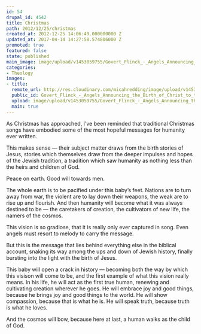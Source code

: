 ```yaml
---
id: 54
drupal_id: 4542
title: Christmas
path: 2012/12/25/christmas
created_at: 2012-12-25 14:06:49.000000000 Z
updated_at: 2017-04-14 14:27:58.574806000 Z
promoted: true
featured: false
state: published
main_image: image/upload/v1453059755/Govert_Flinck_-_Angels_Announcing_the_Birth_of_Christ_to_the_Shepherds_-_WGA07928.jpg
categories:
- Theology
images:
- title: 
  remote_url: http://res.cloudinary.com/micahredding/image/upload/v1453059755/Govert_Flinck_-_Angels_Announcing_the_Birth_of_Christ_to_the_Shepherds_-_WGA07928.jpg
  public_id: Govert_Flinck_-_Angels_Announcing_the_Birth_of_Christ_to_the_Shepherds_-_WGA07928
  upload: image/upload/v1453059755/Govert_Flinck_-_Angels_Announcing_the_Birth_of_Christ_to_the_Shepherds_-_WGA07928.jpg
  main: true
---
```

As Christmas has approached, I’ve been reminded that traditional Christmas songs have embodied some of the most hopeful messages for humanity ever written.

This makes sense — their subject matter draws from the birth stories of Jesus, stories which themselves draw from the deeper impulses and hopes of the Jewish tradition, a tradition which saw humanity as nothing less than the heirs and children of God.

Peace on earth. Good will towards men.

The whole earth is to be pacified under this baby’s feet. Nations are to turn away from war, the violent are to lay down their weapons, the weak are to rise up and flourish. And then humanity will become what it was always destined to be — the caretakers of creation, the cultivators of new life, the namers of the cosmos.

This vision is so gradiose, that it is really only ever captured in song. Even angels must  resort to melody to carry the message.

But this is the message that lies behind everything else in the biblical account, snaking its way among the ups and down of Jewish history, finally bursting into the light with the birth of Jesus.

This baby will open a crack in history — becoming both the way by which this visison will come to be, and the first example of what this vision really means. In his life, he will act as the first true human, renewing and cultivating creation wherever he goes. He will embrace joy and good things, because he brings joy and good things to the world.  He will show compassion, because that is what he is. He will speak truth, because truth is what he loves.

And the cosmos will bow, because here at last, a human walks as the child of God.

